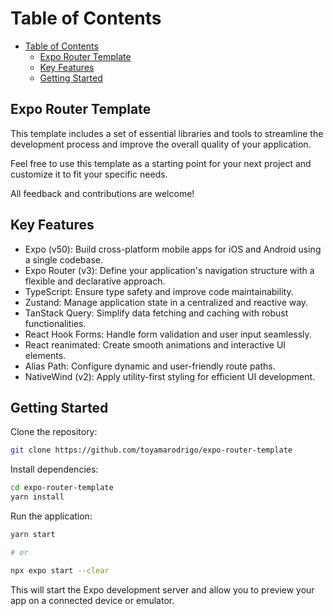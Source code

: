# Table of Contents

- [Table of Contents](#table-of-contents)
  - [Expo Router Template](#expo-router-template)
  - [Key Features](#key-features)
  - [Getting Started](#getting-started)

## Expo Router Template

This template includes a set of essential libraries and tools to streamline the development process and improve the overall quality of your application.

Feel free to use this template as a starting point for your next project and customize it to fit your specific needs.

All feedback and contributions are welcome!

## Key Features

- Expo (v50): Build cross-platform mobile apps for iOS and Android using a single codebase.
- Expo Router (v3): Define your application's navigation structure with a flexible and declarative approach.
- TypeScript: Ensure type safety and improve code maintainability.
- Zustand: Manage application state in a centralized and reactive way.
- TanStack Query: Simplify data fetching and caching with robust functionalities.
- React Hook Forms: Handle form validation and user input seamlessly.
- React reanimated: Create smooth animations and interactive UI elements.
- Alias Path: Configure dynamic and user-friendly route paths.
- NativeWind (v2): Apply utility-first styling for efficient UI development.

## Getting Started

Clone the repository:

```bash
git clone https://github.com/toyamarodrigo/expo-router-template
```

Install dependencies:

```bash
cd expo-router-template
yarn install
```

Run the application:

```bash
yarn start

# or 

npx expo start --clear
```

This will start the Expo development server and allow you to preview your app on a connected device or emulator.
